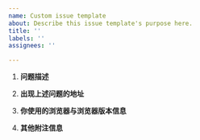 ```yaml
---
name: Custom issue template
about: Describe this issue template's purpose here.
title: ''
labels: ''
assignees: ''

---
```


<!--
这里是 issue 模板，请按照模板格式进行 issue 提交。
如果你提交的 issue 没有按照 issue 模板来创建，将很有可能会被直接关闭。
-->

1. **问题描述**
<!-- 请在此处填写 -->

2. **出现上述问题的地址**
<!-- 请在此处填写 -->

3. **你使用的浏览器与浏览器版本信息**
<!-- 请在此处填写 -->

4. **其他附注信息**
<!-- 请在此处填写 -->
